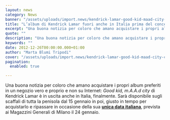 ```yaml
---
layout: news
category: News
banner: "/assets/uploads/import.news/kendrick-lamar-good-kid-maad-city-cover.jpg"
title: "L’album di Kendrick Lamar fuori anche in Italia prima del concerto"
excerpt: "Una buona notizia per coloro che amano acquistare i propri album preferiti in un negozio vero e proprio e non su Internet: Good kid, m.A.A.d city di Kendrick Lamar è in uscita anche in Italia, finalmente. Sarà disponibile sugli scaffali di tutta la penisola dal 15 gennaio in poi, giusto in tempo per acquistarlo e [&hellip"
quote: ""
description: "Una buona notizia per coloro che amano acquistare i propri album preferiti in un negozio vero e proprio e non su Internet: Good kid, m.A.A.d city di Kendrick Lamar è in uscita anche in Italia, finalmente. Sarà disponibile sugli scaffali di tutta la penisola dal 15 gennaio in poi, giusto in tempo per acquistarlo e [&hellip"
keywords: ""
date: 2012-12-26T00:00:00.000+01:00
author: "Marta Blumi Tripodi"
cover: "/assets/uploads/import.news/kendrick-lamar-good-kid-maad-city-cover.jpg"
pagination:
  enabled: true

---
```


Una buona notizia per coloro che amano acquistare i propri album preferiti in un negozio vero e proprio e non su Internet: _Good kid, m.A.A.d city_ di Kendrick Lamar è in uscita anche in Italia, finalmente. Sarà disponibile sugli scaffali di tutta la penisola dal 15 gennaio in poi, giusto in tempo per acquistarlo e ripassare in occasione della sua [**unica data italiana**](http://www.ticketone.it/biglietti.html?affiliate=ITT&fun=search&action=search&doc=search%2Fsearch&detailadoc=erdetaila&detailbdoc=evdetailb&kudoc=artist&sort%5Fby=score&sort%5Fdirection=desc&fuzzy=yes&suchbegriff=kendrick+lamar#ticketsLink "http://www.ticketone.it/biglietti.html?affiliate=ITT&fun=search&action=search&doc=search%2Fsearch&detailadoc=erdetaila&detailbdoc=evdetailb&kudoc=artist&sort_by=score&sort_direction=desc&fuzzy=yes&suchbegriff=kendrick+lamar#ticketsLink"), prevista ai Magazzini Generali di Milano il 24 gennaio.